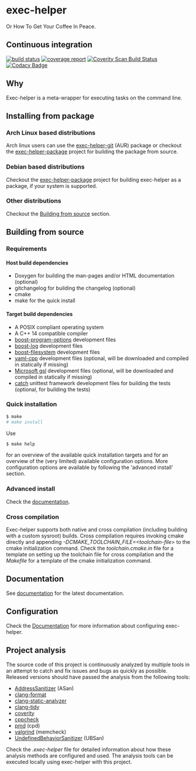 # exec-helper
Or How To Get Your Coffee In Peace.

## Continuous integration
[![build status](https://gitlab.com/bverhagen/exec-helper/badges/master/build.svg)](https://gitlab.com/bverhagen/exec-helper/commits/master)
[![coverage report](https://gitlab.com/bverhagen/exec-helper/badges/master/coverage.svg)](https://gitlab.com/bverhagen/exec-helper/commits/master)
[![Coverity Scan Build Status](https://scan.coverity.com/projects/exec-helper/badge.svg)](https://scan.coverity.com/projects/exec-helper)
[![Codacy Badge](https://api.codacy.com/project/badge/Grade/98d9b8174f0d4a8ba79adebda064093d)](https://www.codacy.com/app/bverhagen/exec-helper?utm_source=github.com&amp;utm_medium=referral&amp;utm_content=bverhagen/exec-helper&amp;utm_campaign=Badge_Grade)

## Why
Exec-helper is a meta-wrapper for executing tasks on the command line.

## Installing from package
### Arch Linux based distributions
Arch linux users can use the [exec-helper-git](https://aur.archlinux.org/packages/exec-helper-git) (AUR) package or checkout the [exec-helper-package](https://github.com/bverhagen/exec-helper-package) project for building the package from source.

### Debian based distributions
Checkout the [exec-helper-package](https://github.com/bverhagen/exec-helper-package) project for building exec-helper as a package, if your system is supported.

### Other distributions
Checkout the [Building from source](#building-from-source) section.

## Building from source
### Requirements
#### Host build dependencies
- Doxygen for building the man-pages and/or HTML documentation (optional)
- gitchangelog for building the changelog (optional)
- cmake
- make for the quick install

#### Target build dependencies
- A POSIX compliant operating system
- A C++ 14 compatible compiler
- [boost-program-options](https://github.com/boostorg/program_options) development files
- [boost-log](https://github.com/boostorg/log) development files
- [boost-filesystem](https://github.com/boostorg/filesystem) development files
- [yaml-cpp](https://github.com/jbeder/yaml-cpp) development files (optional, will be downloaded and compiled in statically if missing)
- [Microsoft gsl](https://github.com/Microsoft/GSL) development files (optional, will be downloaded and compiled in statically if missing)
- [catch](https://github.com/philsquared/Catch) unittest framework development files for building the tests (optional, for building the tests)

### Quick installation
```sh
$ make
# make install
```

Use
```sh
$ make help
```
for an overview of the available quick installation targets and for an overview of the (very limited) available configuration options. More configuration options are available by following the 'advanced install' section.

### Advanced install
Check the [documentation](http://bverhagen.gitlab.io/exec-helper/docs/html/index.html).

### Cross compilation
Exec-helper supports both native and cross compilation (including building with a custom sysroot) builds. Cross compilation requires invoking cmake directly and appending *-DCMAKE_TOOLCHAIN_FILE=\<toolchain-file\>* to the cmake initialization command. Check the _toolchain.cmake.in_ file for a template on setting up the toolchain file for cross compilation and the _Makefile_ for a template of the cmake initialization command.

## Documentation
See [documentation](http://bverhagen.gitlab.io/exec-helper/docs/html/index.html) for the latest documentation.

## Configuration
Check the [Documentation](http://bverhagen.gitlab.io/exec-helper/docs/html/index.html) for more information about configuring exec-helper.

## Project analysis
The source code of this project is continuously analyzed by multiple tools in an attempt to catch and fix issues and bugs as quickly as possible. Released versions should have passed the analysis from the following tools:
- [AddressSanitizer](https://clang.llvm.org/docs/AddressSanitizer.html) (ASan)
- [clang-format](https://clang.llvm.org/docs/UndefinedBehaviorSanitizer.html)
- [clang-static-analyzer](https://clang-analyzer.llvm.org)
- [clang-tidy](http://clang.llvm.org/extra/clang-tidy)
- [coverity](https://scan.coverity.com/projects/exec-helper)
- [cppcheck](http://cppcheck.sourceforge.net)
- [pmd](https://pmd.github.io) (cpd)
- [valgrind](http://valgrind.org) (memcheck)
- [UndefinedBehaviorSanitizer](https://clang.llvm.org/docs/UndefinedBehaviorSanitizer.html) (UBSan)

Check the _.exec-helper_ file for detailed information about how these analysis methods are configured and used. The analysis tools can be executed locally using exec-helper with this project.
